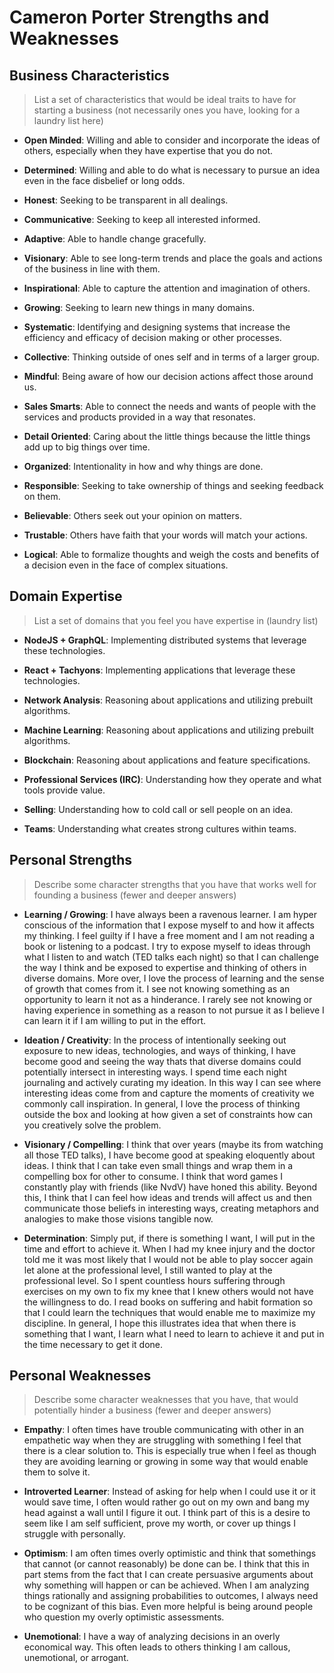 # Cameron Porter Strengths and Weaknesses

## Business Characteristics

> List a set of characteristics that would be ideal traits to have for starting a business (not necessarily ones you have, looking for a laundry list here)

* **Open Minded**: Willing and able to consider and incorporate the ideas of others, especially when they have expertise that you do not.

* **Determined**: Willing and able to do what is necessary to pursue an idea even in the face disbelief or long odds.

* **Honest**: Seeking to be transparent in all dealings.

* **Communicative**: Seeking to keep all interested informed.

* **Adaptive**: Able to handle change gracefully.

* **Visionary**: Able to see long-term trends and place the goals and actions of the business in line with them.

* **Inspirational**: Able to capture the attention and imagination of others.

* **Growing**: Seeking to learn new things in many domains.

* **Systematic**: Identifying and designing systems that increase the efficiency and efficacy of decision making or other processes.

* **Collective**: Thinking outside of ones self and in terms of a larger group.

* **Mindful**: Being aware of how our decision actions affect those around us.

* **Sales Smarts**: Able to connect the needs and wants of people with the services and products provided in a way that resonates.

* **Detail Oriented**: Caring about the little things because the little things add up to big things over time.

* **Organized**: Intentionality in how and why things are done.

* **Responsible**: Seeking to take ownership of things and seeking feedback on them.

* **Believable**: Others seek out your opinion on matters.

* **Trustable**: Others have faith that your words will match your actions.

* **Logical**: Able to formalize thoughts and weigh the costs and benefits of a decision even in the face of complex situations.

## Domain Expertise

> List a set of domains that you feel you have expertise in (laundry list)

* **NodeJS + GraphQL**: Implementing distributed systems that leverage these technologies.

* **React + Tachyons**: Implementing applications that leverage these technologies.

* **Network Analysis**: Reasoning about applications and utilizing prebuilt algorithms.

* **Machine Learning**: Reasoning about applications and utilizing prebuilt algorithms.

* **Blockchain**: Reasoning about applications and feature specifications.

* **Professional Services (IRC)**: Understanding how they operate and what tools provide value.

* **Selling**: Understanding how to cold call or sell people on an idea.

* **Teams**: Understanding what creates strong cultures within teams.

## Personal Strengths

> Describe some character strengths that you have that works well for founding a business (fewer and deeper answers)

* **Learning / Growing**: I have always been a ravenous learner. I am hyper conscious of the information that I expose myself to and how it affects my thinking. I feel guilty if I have a free moment and I am not reading a book or listening to a podcast. I try to expose myself to ideas through what I listen to and watch (TED talks each night) so that I can challenge the way I think and be exposed to expertise and thinking of others in diverse domains. More over, I love the process of learning and the sense of growth that comes from it. I see not knowing something as an opportunity to learn it not as a hinderance. I rarely see not knowing or having experience in something as a reason to not pursue it as I believe I can learn it if I am willing to put in the effort.

* **Ideation / Creativity**: In the process of intentionally seeking out exposure to new ideas, technologies, and ways of thinking, I have become good and seeing the way thats that diverse domains could potentially intersect in interesting ways. I spend time each night journaling and actively curating my ideation. In this way I can see where interesting ideas come from and capture the moments of creativity we commonly call inspiration. In general, I love the process of thinking outside the box and looking at how given a set of constraints how can you creatively solve the problem.

* **Visionary / Compelling**: I think that over years (maybe its from watching all those TED talks), I have become good at speaking eloquently about ideas. I think that I can take even small things and wrap them in a compelling box for other to consume. I think that word games I constantly play with friends (like NvdV) have honed this ability. Beyond this, I think that I can feel how ideas and trends will affect us and then communicate those beliefs in interesting ways, creating metaphors and analogies to make those visions tangible now.

* **Determination**: Simply put, if there is something I want, I will put in the time and effort to achieve it. When I had my knee injury and the doctor told me it was most likely that I would not be able to play soccer again let alone at the professional level, I still wanted to play at the professional level. So I spent countless hours suffering through exercises on my own to fix my knee that I knew others would not have the willingness to do. I read books on suffering and habit formation so that I could learn the techniques that would enable me to maximize my discipline. In general, I hope this illustrates idea that when there is something that I want, I learn what I need to learn to achieve it and put in the time necessary to get it done.

## Personal Weaknesses

> Describe some character weaknesses that you have, that would potentially hinder a business (fewer and deeper answers)

* **Empathy**: I often times have trouble communicating with other in an empathetic way when they are struggling with something I feel that there is a clear solution to. This is especially true when I feel as though they are avoiding learning or growing in some way that would enable them to solve it.

* **Introverted Learner**: Instead of asking for help when I could use it or it would save time, I often would rather go out on my own and bang my head against a wall until I figure it out. I think part of this is a desire to seem like I am self sufficient, prove my worth, or cover up things I struggle with personally.

* **Optimism**: I am often times overly optimistic and think that somethings that cannot (or cannot reasonably) be done can be. I think that this in part stems from the fact that I can create persuasive arguments about why something will happen or can be achieved. When I am analyzing things rationally and assigning probabilities to outcomes, I always need to be cognizant of this bias. Even more helpful is being around people who question my overly optimistic assessments.

* **Unemotional**: I have a way of analyzing decisions in an overly economical way. This often leads to others thinking I am callous, unemotional, or arrogant.
